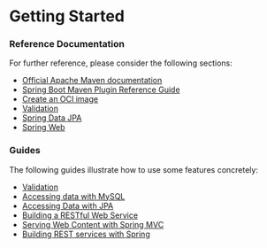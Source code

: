 # Getting Started

### Reference Documentation
For further reference, please consider the following sections:

* [Official Apache Maven documentation](https://maven.apache.org/guides/index.html)
* [Spring Boot Maven Plugin Reference Guide](https://docs.spring.io/spring-boot/docs/2.7.15/maven-plugin/reference/html/)
* [Create an OCI image](https://docs.spring.io/spring-boot/docs/2.7.15/maven-plugin/reference/html/#build-image)
* [Validation](https://docs.spring.io/spring-boot/docs/2.7.15/reference/htmlsingle/index.html#io.validation)
* [Spring Data JPA](https://docs.spring.io/spring-boot/docs/2.7.15/reference/htmlsingle/index.html#data.sql.jpa-and-spring-data)
* [Spring Web](https://docs.spring.io/spring-boot/docs/2.7.15/reference/htmlsingle/index.html#web)

### Guides
The following guides illustrate how to use some features concretely:

* [Validation](https://spring.io/guides/gs/validating-form-input/)
* [Accessing data with MySQL](https://spring.io/guides/gs/accessing-data-mysql/)
* [Accessing Data with JPA](https://spring.io/guides/gs/accessing-data-jpa/)
* [Building a RESTful Web Service](https://spring.io/guides/gs/rest-service/)
* [Serving Web Content with Spring MVC](https://spring.io/guides/gs/serving-web-content/)
* [Building REST services with Spring](https://spring.io/guides/tutorials/rest/)

